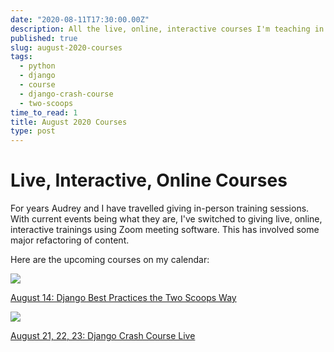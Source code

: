 ```yaml
---
date: "2020-08-11T17:30:00.00Z"
description: All the live, online, interactive courses I'm teaching in the month of August 2020.
published: true
slug: august-2020-courses
tags:
  - python
  - django
  - course  
  - django-crash-course
  - two-scoops
time_to_read: 1
title: August 2020 Courses
type: post
---
```



# Live, Interactive, Online Courses

For years Audrey and I have travelled giving in-person training sessions. With current events being what they are, I've switched to giving live, online, interactive trainings using Zoom meeting software. This has involved some major refactoring of content.

Here are the upcoming courses on my calendar:

[![](https://cdn.shopify.com/s/files/1/0304/6901/files/Django_Best_Practices_the_Two_Scoops_Way.png?v=1595531845)](https://events.eventzilla.net/e/django-best-practices-the-two-scoops-way-2138797976)

[August 14: Django Best Practices the Two Scoops Way](https://events.eventzilla.net/e/django-best-practices-the-two-scoops-way-2138797976)

[![](https://cdn.shopify.com/s/files/1/0304/6901/files/DCC_Banner_Logo_2.png?v=1595531869)](https://events.eventzilla.net/e/django-crash-course-online--august-2138797784)

[August 21, 22, 23: Django Crash Course Live](https://events.eventzilla.net/e/django-crash-course-online--august-2138797784)


<!-- I've been extremely busy. This post captures some of what I've been working on.

# Bangladesh and Brasil Stores!

A common request for us at [feldroy.com](https://www.feldroy.com) is to provide regional payment gateways along with cost-of-living price adjustments. After a LOT of paperwork I'm proud to announce we have launched our Bangladesh and Brasil stores, with Nigeria to follow soon. These payment gateways only work for people within those countries, visitors from other parts of the world will be redirected to [feldroy.com](https://www.feldroy.com/pages/countries).

- [Bangladesh](https://bd.feldroy.com)
- [Brasil](https://br.feldroy.com)


# Youtube Videos

In the past few months I've had fun live streaming my Python, JavaScript, and writing efforts on [my twitch channel](https://twitch.tv/danielfeldroy). I extract some favorite and post that on [my youtube channel](https://youtube.com/c/danielfeldroy).

My five most popular videos thus far are:

1. [How to get a job as a Python developer in 2020](https://www.youtube.com/watch?v=YGwjMu_nIQo) - Lessons learned from being on both sides of countless interviews.
2. [Multiple User Types in Django](https://www.youtube.com/watch?v=f0hdXr2MOEA) - Proxy models with a guest appearance by Audrey.
3. [Multiple User Types in Django with Custom Data Fields](https://www.youtube.com/watch?v=V3zRZ6XRols) - Combining proxy models with `OneToOne` relations.
4. [Codecast #6: Writing Two Scoops of Django](https://www.youtube.com/watch?v=tnJFu5GvZyE) - See me add pages of stuff and write in raw LaTeX.
5. [Author Reacts to Bad and Great Books: Django 3 By Example](https://www.youtube.com/watch?v=rtX8GNwUe9E) - This is my first video book review, where I give an honest critique from an author's point of view. If you want me to review your book, let's talk!




 -->
